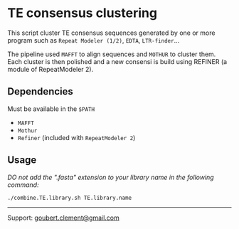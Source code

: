 # TE consensus clustering

This script cluster TE consensus sequences generated by one or more program such as `Repeat Modeler (1/2)`, `EDTA`, `LTR-finder`...

The pipeline used `MAFFT` to align sequences and `MOTHUR` to cluster them. Each cluster is then polished and a new consensi is build using REFINER (a module of RepeatModeler 2).

## Dependencies

Must be available in the `$PATH`

- `MAFFT`
- `Mothur` 
- `Refiner` (included with `RepeatModeler 2`) 

## Usage

*DO not add the ".fasta" extension to your library name in the following command:*

```./combine.TE.library.sh TE.library.name```


---

Support: goubert.clement@gmail.com
